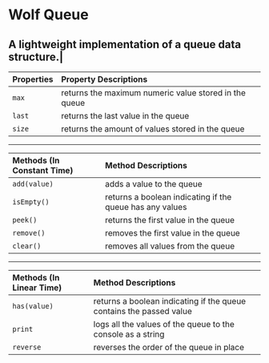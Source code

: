 # Wolf Queue

## A lightweight implementation of a queue data structure.|

| Properties | Property Descriptions                                 |
| :--------- | :---------------------------------------------------- |
| `max`      | returns the maximum numeric value stored in the queue |
| `last`     | returns the last value in the queue                   |
| `size`     | returns the amount of values stored in the queue      |

---

| Methods (In Constant Time) | Method Descriptions                                      |
| :------------------------- | :------------------------------------------------------- |
| `add(value)`               | adds a value to the queue                                |
| `isEmpty()`                | returns a boolean indicating if the queue has any values |
| `peek()`                   | returns the first value in the queue                     |
| `remove()`                 | removes the first value in the queue                     |
| `clear()`                  | removes all values from the queue                        |

---

| Methods (In Linear Time) | Method Descriptions                                                 |
| :----------------------- | :------------------------------------------------------------------ |
| `has(value)`             | returns a boolean indicating if the queue contains the passed value |
| `print`                  | logs all the values of the queue to the console as a string         |
| `reverse`                | reverses the order of the queue in place                            |
